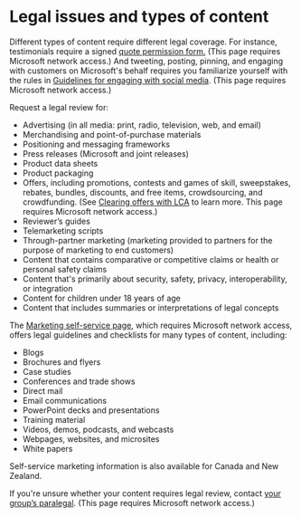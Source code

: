 ﻿# Legal issues and types of content

Different types of content require different legal coverage. For instance, testimonials require a signed [quote permission form](https://microsoft.sharepoint.com/sites/LCAWebAuthoring/LSWDocuments/Quote_Permission_Form_Marketing.doc?d=wb65038057ef041d7b5375f9db989fd0a&Source=https%3A%2F%2Fmicrosoft%2Esharepoint%2Ecom%2Fsites%2FLCAWebAuthoring%2FLSWDocuments%2FForms%2FAllItems%2Easpx%3FInitialTabId%3DRibbon%252ERead%26VisibilityContext%3DWSSTabPersistence%23InplviewHash1adbcfb2%2D6303%2D44d4%2D8b6d%2D6e5d0d3e7dfb%3DInitialTabId%253DRibbon%25252ERead%2DVisibilityContext%253DWSSTabPersistence%2DSortField%253DModified%2DSortDir%253DDesc)[.](https://microsoft.sharepoint.com/sites/LCAWebAuthoring/LSWDocuments/Quote_Permission_Form_Marketing.doc?d=wb65038057ef041d7b5375f9db989fd0a&Source=https%3A%2F%2Fmicrosoft%2Esharepoint%2Ecom%2Fsites%2FLCAWebAuthoring%2FLSWDocuments%2FForms%2FAllItems%2Easpx%3FInitialTabId%3DRibbon%252ERead%26VisibilityContext%3DWSSTabPersistence%23InplviewHash1adbcfb2%2D6303%2D44d4%2D8b6d%2D6e5d0d3e7dfb%3DInitialTabId%253DRibbon%25252ERead%2DVisibilityContext%253DWSSTabPersistence%2DSortField%253DModified%2DSortDir%253DDesc) (This page requires Microsoft network access.) And tweeting,
posting, pinning, and engaging with customers on Microsoft's behalf
requires you familiarize yourself with the rules in [Guidelines for engaging with social media](https://microsoft.sharepoint.com/sites/LCAWeb/Home/Marketing/Social-Media/Social-Media-Guidelines). (This page requires Microsoft network access.) 

Request a legal review for:

  - Advertising (in all media: print, radio, television, web, and email)
  - Merchandising and point-of-purchase materials
  - Positioning and messaging frameworks
  - Press releases (Microsoft and joint releases)
  - Product data sheets
  - Product packaging
  - Offers,
    including promotions, contests and games of skill, sweepstakes,
    rebates, bundles, discounts, and free items, crowdsourcing, and
    crowdfunding. (See [Clearing offers with LCA](https://microsoft.sharepoint.com/sites/LCAWeb/Home/Marketing/Marketing-and-Advertising-Content/Offers) to learn more. This page requires Microsoft network access.) 
  - Reviewer’s guides
  - Telemarketing scripts
  - Through-partner marketing (marketing provided to partners for the purpose of marketing to end customers)
  - Content that contains comparative or competitive claims or health or personal safety claims
  - Content that's primarily about security, safety, privacy, interoperability, or integration
  - Content for children under 18 years of age
  - Content that includes summaries or interpretations of legal concepts

The [Marketing self-service page](https://microsoft.sharepoint.com/sites/lcaweb/Home/Marketing/Checklists), which requires Microsoft network access, offers legal guidelines and checklists for many types of content, including: 

  - Blogs
  - Brochures and flyers
  - Case studies
  - Conferences and trade shows
  - Direct mail
  - Email communications
  - PowerPoint decks and presentations
  - Training material
  - Videos, demos, podcasts, and webcasts
  - Webpages, websites, and microsites
  - White papers

Self-service marketing information is also available for Canada and New Zealand. 

If you're unsure whether your content requires legal review, contact [your group’s paralegal](https://microsoft.sharepoint.com/sites/lcaweb/Pages/Applications/LegalContact.aspx). (This page requires Microsoft network access.) 
